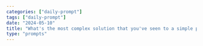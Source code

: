 ```yaml
---
categories: ["daily-prompt"]
tags: ["daily-prompt"]
date: "2024-05-10"
title: "What's the most complex solution that you've seen to a simple problem?"
type: "prompts"
---
```

